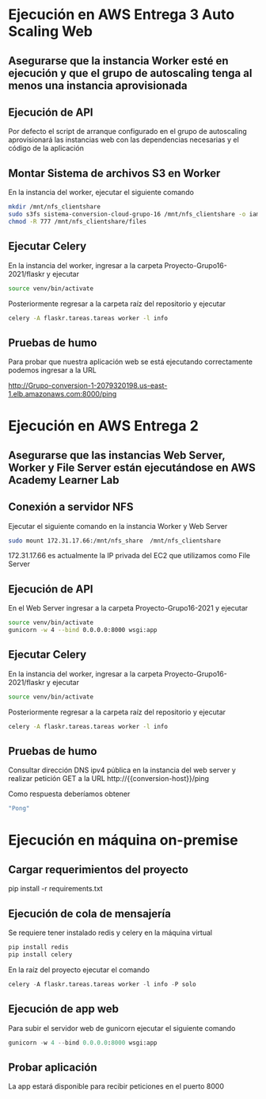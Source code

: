 # Ejecución en AWS Entrega 3 Auto Scaling Web

## Asegurarse que la instancia Worker esté en ejecución y que el grupo de autoscaling tenga al menos una instancia aprovisionada

## Ejecución de API
Por defecto el script de arranque configurado en el grupo de autoscaling aprovisionará las instancias web con las dependencias necesarias y el código de la aplicación

## Montar Sistema de archivos S3 en Worker
En la instancia del worker, ejecutar el siguiente comando

```bash
mkdir /mnt/nfs_clientshare
sudo s3fs sistema-conversion-cloud-grupo-16 /mnt/nfs_clientshare -o iam_role=LabRole -o allow_other -o complement_stat,nonempty
chmod -R 777 /mnt/nfs_clientshare/files
```

## Ejecutar Celery
En la instancia del worker, ingresar a la carpeta Proyecto-Grupo16-2021/flaskr y ejecutar

```bash
source venv/bin/activate
```
Posteriormente regresar a la carpeta raíz del repositorio y ejecutar

```bash
celery -A flaskr.tareas.tareas worker -l info
```

## Pruebas de humo

Para probar que nuestra aplicación web se está ejecutando correctamente podemos ingresar a la URL 

http://Grupo-conversion-1-2079320198.us-east-1.elb.amazonaws.com:8000/ping

# Ejecución en AWS Entrega 2

## Asegurarse que las instancias Web Server, Worker y File Server están ejecutándose en AWS Academy Learner Lab

## Conexión a servidor NFS 

Ejecutar el siguiente comando en la instancia Worker y Web Server

```bash
sudo mount 172.31.17.66:/mnt/nfs_share  /mnt/nfs_clientshare
```
172.31.17.66 es actualmente la IP privada del EC2 que utilizamos como File Server

## Ejecución de API
En el Web Server ingresar a la carpeta Proyecto-Grupo16-2021 y ejecutar

```bash
source venv/bin/activate
gunicorn -w 4 --bind 0.0.0.0:8000 wsgi:app
```

## Ejecutar Celery
En la instancia del worker, ingresar a la carpeta Proyecto-Grupo16-2021/flaskr y ejecutar

```bash
source venv/bin/activate
```
Posteriormente regresar a la carpeta raíz del repositorio y ejecutar

```bash
celery -A flaskr.tareas.tareas worker -l info
```

## Pruebas de humo

Consultar dirección DNS ipv4 pública en la instancia del web server y realizar petición GET a la URL http://{{conversion-host}}/ping

Como respuesta deberíamos obtener

```bash
"Pong"
```

# Ejecución en máquina on-premise

## Cargar requerimientos del proyecto

pip install -r requirements.txt

## Ejecución de cola de mensajería

Se requiere tener instalado redis y celery en la máquina virtual

```python
pip install redis
pip install celery
```

En la raíz del proyecto ejecutar el comando


```python
celery -A flaskr.tareas.tareas worker -l info -P solo
```

## Ejecución de app web

Para subir el servidor web de gunicorn ejecutar el siguiente comando

```python
gunicorn -w 4 --bind 0.0.0.0:8000 wsgi:app
```

## Probar aplicación

La app estará disponible para recibir peticiones en el puerto 8000
